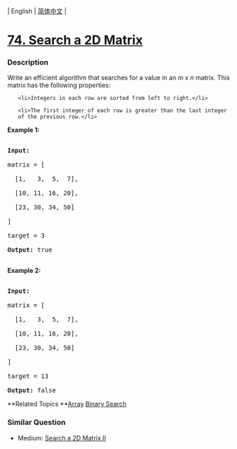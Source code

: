 | English | [简体中文](README.md) |

# [74. Search a 2D Matrix](https://leetcode-cn.com/problems/search-a-2d-matrix)
 ### Description
<p>Write an efficient algorithm that searches for a value in an <em>m</em> x <em>n</em> matrix. This matrix has the following properties:</p>

<ul>
	<li>Integers in each row are sorted from left to right.</li>
	<li>The first integer of each row is greater than the last integer of the previous row.</li>
</ul>

<p><strong>Example 1:</strong></p>

<pre>
<strong>Input:</strong>
matrix = [
  [1,   3,  5,  7],
  [10, 11, 16, 20],
  [23, 30, 34, 50]
]
target = 3
<strong>Output:</strong> true
</pre>

<p><strong>Example 2:</strong></p>

<pre>
<strong>Input:</strong>
matrix = [
  [1,   3,  5,  7],
  [10, 11, 16, 20],
  [23, 30, 34, 50]
]
target = 13
<strong>Output:</strong> false</pre>

**Related Topics	**[Array](https://leetcode-cn.com/tag/array) [Binary Search](https://leetcode-cn.com/tag/binary-search) 

### Similar Question
 - Medium:	[Search a 2D Matrix II](https://leetcode-cn.com/problems/search-a-2d-matrix-ii) 
